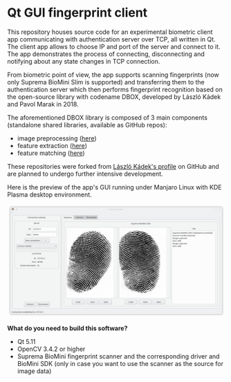 # Qt GUI fingerprint client
This repository houses source code for an experimental biometric client app communicating with authentication server over TCP, all written in Qt. The client app allows to choose IP and port of the server and connect to it. The app demonstrates the process of connecting, disconnecting and notifying about any state changes in TCP connection.

From biometric point of view, the app supports scanning fingerprints (now only Suprema BioMini Slim is supported) and transferring them to the authentication server which then performs fingerprint recognition based on the open-source library with codename DBOX, developed by László Kádek and Pavol Marak in 2018. 

The aforementioned DBOX library is composed of 3 main components (standalone shared libraries, available as GitHub repos):
 * image preprocessing ([here](https://github.com/pavolmarak/Preprocessing))
 * feature extraction ([here](https://github.com/pavolmarak/Extraction))
 * feature matching ([here](https://github.com/pavolmarak/Matcher))
 
These repositories were forked from [László Kádek's profile](https://github.com/stupel) on GitHub and are planned to undergo further intensive development. 

Here is the preview of the app's GUI running under Manjaro Linux with KDE Plasma desktop environment.

![client-app-gui](client_app.png)

**What do you need to build this software?**

* Qt 5.11
* OpenCV 3.4.2 or higher
* Suprema BioMini fingerprint scanner and the corresponding driver and BioMini SDK (only in case you want to use the scanner as the source for image data) 
